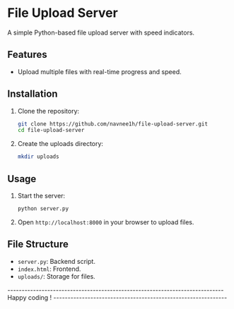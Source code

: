 # File Upload Server

A simple Python-based file upload server with speed indicators.

## Features
- Upload multiple files with real-time progress and speed.

## Installation
1. Clone the repository:
   ```bash
   git clone https://github.com/navnee1h/file-upload-server.git
   cd file-upload-server
   ```
2. Create the uploads directory:
   ```bash
   mkdir uploads
   ```

## Usage
1. Start the server:
   ```bash
   python server.py
   ```
2. Open `http://localhost:8000` in your browser to upload files.

## File Structure
- `server.py`: Backend script.
- `index.html`: Frontend.
- `uploads/`: Storage for files.

---------------------------------------------------------------------------- Happy coding ! -------------------------------------------------------------
